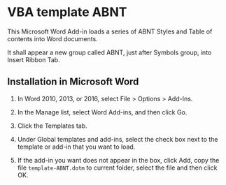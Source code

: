 # VBA template ABNT

This Microsoft Word Add-in loads a series of ABNT Styles and Table of contents into Word documents.

It shall appear a new group called ABNT, just after Symbols group, into Insert Ribbon Tab. 

## Installation in Microsoft Word

1. In Word 2010, 2013, or 2016, select File > Options > Add-Ins.

2. In the Manage list, select Word Add-ins, and then click Go.

3. Click the Templates tab.

4. Under Global templates and add-ins, select the check box next to the template or add-in that you want to load.

5. If the add-in you want does not appear in the box, click Add, copy the file `template-ABNT.dotm` to current folder, select the file and then click OK.
